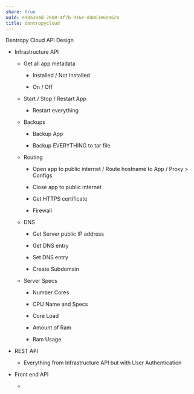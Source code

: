 ```yaml
---
share: true
uuid: e98a394d-7608-4f7b-916e-d4863e6aa62a
title: dentropycloud
---
```

Dentropy Cloud API Design

* Infrastructure API

  * Get all app metadata

    * Installed / Not Installed

    * On / Off

  * Start / Stop / Restart App

    * Restart everything

  * Backups

    * Backup App

    * Backup EVERYTHING to tar file

  * Routing

    * Open app to public internet / Route hostname to App / Proxy
            > Configs

    * Close app to public internet

    * Get HTTPS certificate

    * Firewall

  * DNS

    * Get Server public IP address

    * Get DNS entry

    * Set DNS entry

    * Create Subdomain

  * Server Specs

    * Number Cores

    * CPU Name and Specs

    * Core Load

    * Amount of Ram

    * Ram Usage

* REST API

  * Everything from Infrastructure API but with User Authentication

* Front end API

  *